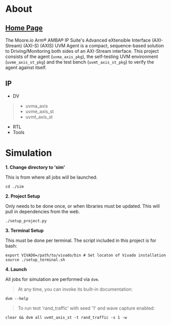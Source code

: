 # About
## [Home Page](https://datum-technology-corporation.github.io/uvma_axis/)
The Moore.io Arm® AMBA® IP Suite's Advanced eXtensible Interface (AXI-Stream) (AXI-S) (AXIS) UVM Agent is a compact, sequence-based solution to Driving/Monitoring both sides of an AXI-Stream interface.  This project consists of the agent (`uvma_axis_pkg`), the self-testing UVM environment (`uvme_axis_st_pkg`) and the test bench (`uvmt_axis_st_pkg`) to verify the agent against itself.

## IP
* DV
> * uvma_axis
> * uvme_axis_st
> * uvmt_axis_st
* RTL
* Tools


# Simulation
**1. Change directory to 'sim'**

This is from where all jobs will be launched.
```
cd ./sim
```

**2. Project Setup**

Only needs to be done once, or when libraries must be updated. This will pull in dependencies from the web.
```
./setup_project.py
```

**3. Terminal Setup**

This must be done per terminal. The script included in this project is for bash:

```
export VIVADO=/path/to/vivado/bin # Set locaton of Vivado installation
source ./setup_terminal.sh
```

**4. Launch**

All jobs for simulation are performed via `dvm`.

> At any time, you can invoke its built-in documentation:

```
dvm --help
```

> To run test 'rand_traffic' with seed '1' and wave capture enabled:


```
clear && dvm all uvmt_axis_st -t rand_traffic -s 1 -w
```
